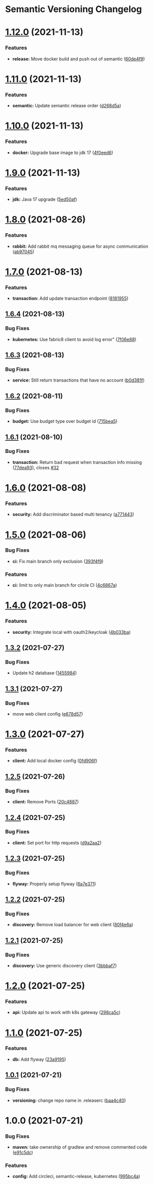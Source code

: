 # Semantic Versioning Changelog

# [1.12.0](https://github.com/JayDamon/oaka-transaction-service/compare/v1.11.0...v1.12.0) (2021-11-13)


### Features

* **release:** Move docker build and push out of semantic ([60de4f9](https://github.com/JayDamon/oaka-transaction-service/commit/60de4f94980adaeec496dedddb30880cec4ecf68))

# [1.11.0](https://github.com/JayDamon/oaka-transaction-service/compare/v1.10.0...v1.11.0) (2021-11-13)


### Features

* **semantic:** Update semantic release order ([d268d5a](https://github.com/JayDamon/oaka-transaction-service/commit/d268d5a238803edd5172c205bff4d590ec30af11))

# [1.10.0](https://github.com/JayDamon/oaka-transaction-service/compare/v1.9.0...v1.10.0) (2021-11-13)


### Features

* **docker:** Upgrade base image to jdk 17 ([4f0eed6](https://github.com/JayDamon/oaka-transaction-service/commit/4f0eed624f48063300326af9251ec976bc834d72))

# [1.9.0](https://github.com/JayDamon/oaka-transaction-service/compare/v1.8.0...v1.9.0) (2021-11-13)


### Features

* **jdk:** Java 17 upgrade ([5ed50af](https://github.com/JayDamon/oaka-transaction-service/commit/5ed50af670d7d287035a62fd470a41e851451e82))

# [1.8.0](https://github.com/JayDamon/oaka-transaction-service/compare/v1.7.0...v1.8.0) (2021-08-26)


### Features

* **rabbit:** Add rabbit mq messaging queue for async communication ([ab97045](https://github.com/JayDamon/oaka-transaction-service/commit/ab97045e9fb6b5eef6d9ea3401360bebd75c6168))

# [1.7.0](https://github.com/JayDamon/oaka-transaction-service/compare/v1.6.4...v1.7.0) (2021-08-13)


### Features

* **transaction:** Add update transaction endpoint ([8181955](https://github.com/JayDamon/oaka-transaction-service/commit/81819554ccabbc156b030e7de17dd7cc2232ab61))

## [1.6.4](https://github.com/JayDamon/oaka-transaction-service/compare/v1.6.3...v1.6.4) (2021-08-13)


### Bug Fixes

* **kubernetes:** Use fabric8 client to avoid log error" ([7f06e88](https://github.com/JayDamon/oaka-transaction-service/commit/7f06e88b781dd3a78206e8e7c0388ad1cf95112b))

## [1.6.3](https://github.com/JayDamon/oaka-transaction-service/compare/v1.6.2...v1.6.3) (2021-08-13)


### Bug Fixes

* **service:** Still return transactions that have no account ([b0d381f](https://github.com/JayDamon/oaka-transaction-service/commit/b0d381ff7c44d68916c868bf4b7821efb2f127a6))

## [1.6.2](https://github.com/JayDamon/oaka-transaction-service/compare/v1.6.1...v1.6.2) (2021-08-11)


### Bug Fixes

* **budget:** Use budget type over budget id ([715bea5](https://github.com/JayDamon/oaka-transaction-service/commit/715bea51781573081cf5e048bdf484403cec40ba))

## [1.6.1](https://github.com/JayDamon/oaka-transaction-service/compare/v1.6.0...v1.6.1) (2021-08-10)


### Bug Fixes

* **transaction:** Return bad request when transaction info missing ([77dea93](https://github.com/JayDamon/oaka-transaction-service/commit/77dea9369168d1e08866f7d051f38dd8c607d5ba)), closes [#32](https://github.com/JayDamon/oaka-transaction-service/issues/32)

# [1.6.0](https://github.com/JayDamon/oaka-transaction-service/compare/v1.5.0...v1.6.0) (2021-08-08)


### Features

* **security:** Add discriminator based multi tenancy ([a771443](https://github.com/JayDamon/oaka-transaction-service/commit/a7714438500c255bc5e39e9d305b214f4bd88461))

# [1.5.0](https://github.com/JayDamon/oaka-transaction-service/compare/v1.4.0...v1.5.0) (2021-08-06)


### Bug Fixes

* **ci:** Fix main branch only exclusion ([393f4f9](https://github.com/JayDamon/oaka-transaction-service/commit/393f4f9b3087bc401d4e59053a8bf70deb62bb17))


### Features

* **ci:** limit to only main branch for circle CI ([4c6867a](https://github.com/JayDamon/oaka-transaction-service/commit/4c6867a6825fb04e6321f4d28be7d7410a986fc4))

# [1.4.0](https://github.com/JayDamon/oaka-transaction-service/compare/v1.3.2...v1.4.0) (2021-08-05)


### Features

* **security:** Integrate local with oauth2/keycloak ([4b033ba](https://github.com/JayDamon/oaka-transaction-service/commit/4b033bae4f9c8596dafc3be98565c77ff680af40))

## [1.3.2](https://github.com/JayDamon/oaka-transaction-service/compare/v1.3.1...v1.3.2) (2021-07-27)


### Bug Fixes

* Update h2 database ([1455984](https://github.com/JayDamon/oaka-transaction-service/commit/14559847c2d342adaee553ef80d2450cd26dfc7a))

## [1.3.1](https://github.com/JayDamon/oaka-transaction-service/compare/v1.3.0...v1.3.1) (2021-07-27)


### Bug Fixes

* move web client config ([e678d57](https://github.com/JayDamon/oaka-transaction-service/commit/e678d57715f4135bcd8c76fe2ded14afa54d3ff5))

# [1.3.0](https://github.com/JayDamon/oaka-transaction-service/compare/v1.2.5...v1.3.0) (2021-07-27)


### Features

* **client:** Add local docker config ([0fd906f](https://github.com/JayDamon/oaka-transaction-service/commit/0fd906f165fe1ada6b6422342f9cc7160b3605f9))

## [1.2.5](https://github.com/JayDamon/oaka-transaction-service/compare/v1.2.4...v1.2.5) (2021-07-26)


### Bug Fixes

* **client:** Remove Ports ([20c4887](https://github.com/JayDamon/oaka-transaction-service/commit/20c48876d4b5b3a3055cf7da90e0a995ebd303b4))

## [1.2.4](https://github.com/JayDamon/oaka-transaction-service/compare/v1.2.3...v1.2.4) (2021-07-25)


### Bug Fixes

* **client:** Set port for http requests ([d9a2aa2](https://github.com/JayDamon/oaka-transaction-service/commit/d9a2aa2d6e4fdf37b5a13572e136e16439e11e35))

## [1.2.3](https://github.com/JayDamon/oaka-transaction-service/compare/v1.2.2...v1.2.3) (2021-07-25)


### Bug Fixes

* **flyway:** Properly setup flyway ([6a7e371](https://github.com/JayDamon/oaka-transaction-service/commit/6a7e37176deebee4606474729e1e79118a082a78))

## [1.2.2](https://github.com/JayDamon/oaka-transaction-service/compare/v1.2.1...v1.2.2) (2021-07-25)


### Bug Fixes

* **discovery:** Remove load balancer for web client ([80f4e6a](https://github.com/JayDamon/oaka-transaction-service/commit/80f4e6a64d8f5db2acfd76e76b5c0e1191f47630))

## [1.2.1](https://github.com/JayDamon/oaka-transaction-service/compare/v1.2.0...v1.2.1) (2021-07-25)


### Bug Fixes

* **discovery:** Use generic discovery client ([3bbbaf7](https://github.com/JayDamon/oaka-transaction-service/commit/3bbbaf74898c8943a2e440ee0629ceb8f0b235b8))

# [1.2.0](https://github.com/JayDamon/oaka-transaction-service/compare/v1.1.0...v1.2.0) (2021-07-25)


### Features

* **api:** Update api to work with k8s gateway ([298ca5c](https://github.com/JayDamon/oaka-transaction-service/commit/298ca5c10d9563dd7f07ccf6273b474652078735))

# [1.1.0](https://github.com/JayDamon/oaka-transaction-service/compare/v1.0.1...v1.1.0) (2021-07-25)


### Features

* **db:** Add flyway ([23a9195](https://github.com/JayDamon/oaka-transaction-service/commit/23a9195fff95558b3e1942c4886b6e3172002ca1))

## [1.0.1](https://github.com/JayDamon/oaka-transaction-service/compare/v1.0.0...v1.0.1) (2021-07-21)


### Bug Fixes

* **versioning:** change repo name in .releaserc ([baa4c40](https://github.com/JayDamon/oaka-transaction-service/commit/baa4c4093ec3abcbdff3c849753be92a27b5084e))

# 1.0.0 (2021-07-21)


### Bug Fixes

* **maven:** take ownership of gradlew and remove commented code ([e91c5dc](https://github.com/JayDamon/oaka-transaction-service/commit/e91c5dc9eb249597e22963885c70187fffb350d5))


### Features

* **config:** Add circleci, semantic-release, kubernetes ([995bc4a](https://github.com/JayDamon/oaka-transaction-service/commit/995bc4aad6f25d7b61d124e758995a0fadce4ad8))
